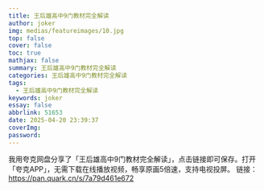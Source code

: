```yaml
---
title: 王后雄高中9门教材完全解读
author: joker
img: medias/featureimages/10.jpg
top: false
cover: false
toc: true
mathjax: false
summary: 王后雄高中9门教材完全解读
categories: 王后雄高中9门教材完全解读
tags:
  - 王后雄高中9门教材完全解读
keywords: joker
essay: false
abbrlink: 51653
date: 2025-04-20 23:39:37
coverImg:
password:
---
```


我用夸克网盘分享了「王后雄高中9门教材完全解读」，点击链接即可保存。打开「夸克APP」，无需下载在线播放视频，畅享原画5倍速，支持电视投屏。
链接：https://pan.quark.cn/s/7a79d461e672
